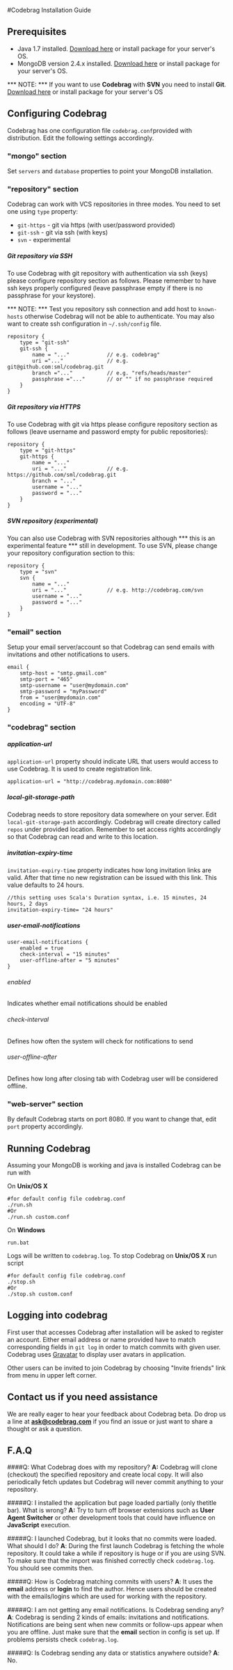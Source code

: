 #Codebrag Installation Guide


## Prerequisites

* Java 1.7 installed. [Download here](http://www.oracle.com/technetwork/java/javase/downloads/jdk7-downloads-1880260.html) or install package for your server's OS.
* MongoDB version 2.4.x installed. [Download here](http://www.mongodb.org/downloads) or install package for your server's OS.

*** NOTE: *** If you want to use **Codebrag** with **SVN** you need to install **Git**. [Download here](http://git-scm.com/) or install package for your server's OS

## Configuring Codebrag 

Codebrag has one configuration file `codebrag.conf`provided with distribution. Edit the following settings accordingly.

### "mongo" section

Set `servers` and `database` properties to point your MongoDB installation.

### "repository" section

Codebrag can work with VCS repositories in three modes. You need to set one using `type` property:

* `git-https` - git via https (with user/password provided)
* `git-ssh` - git via ssh (with keys)
* `svn` - experimental

##### Git repository via SSH

To use Codebrag with git repository with authentication via ssh (keys) please configure repository section as follows. Please remember to have ssh keys properly configured (leave passphrase empty if there is no passphrase for your keystore).

*** NOTE: *** Test you repository ssh connection and add host to `known-hosts` otherwise Codebrag will not be able to authenticate. You may also want to create ssh configuration in `~/.ssh/config` file.

	repository {
	    type = "git-ssh"
	    git-ssh {
	        name = "..."			// e.g. codebrag"
	        uri ="..." 				// e.g.	git@github.com:sml/codebrag.git
	        branch ="..."  			// e.g. "refs/heads/master"
	        passphrase ="..." 		// or "" if no passphrase required
	    }
	}

##### Git repository via HTTPS

To use Codebrag with git via https please configure repository section as follows (leave username and password empty for public repositories):

	repository {
	    type = "git-https"
	    git-https {
	        name = "..."		
	        uri = "..."				// e.g. https://github.com/sml/codebrag.git
	        branch = "..." 	
	        username = "..."
	        password = "..."
	    }
	}

##### SVN repository (experimental)

You can also use Codebrag with SVN repositories although *** this is an experimental feature *** still in development. To use SVN, please change your repository configuration section to this:

	repository {
	    type = "svn"
	    svn {
	        name = "..." 
	        uri = "..."				// e.g. http://codebrag.com/svn
	        username = "..."
	        password = "..."
	    }
	}

### "email" section

Setup your email server/account so that Codebrag can send emails with invitations and other notifications to users.

    email {
        smtp-host = "smtp.gmail.com"
        smtp-port = "465"
        smtp-username = "user@mydomain.com"
        smtp-password = "myPassword"
        from = "user@mydomain.com"
        encoding = "UTF-8"
    }

### "codebrag" section

##### application-url

`application-url` property should indicate URL that users would access to use Codebrag. It is used to create registration link.

	application-url = "http://codebrag.mydomain.com:8080"
		
##### local-git-storage-path

Codebrag needs to store repository data somewhere on your server. Edit `local-git-storage-path` accordingly. Codebrag will create directory called `repos` under provided location. Remember to set access rights accordingly so that Codebrag can read and write to this location.

##### invitation-expiry-time

`invitation-expiry-time` property indicates how long invitation links are valid. After that time no new registration can be issued with this link. This value defaults to 24 hours.

    //this setting uses Scala's Duration syntax, i.e. 15 minutes, 24 hours, 2 days
	invitation-expiry-time= "24 hours"

##### user-email-notifications

    user-email-notifications {
        enabled = true
        check-interval = "15 minutes"
        user-offline-after = "5 minutes"
    }

###### enabled

Indicates whether email notifications should be enabled

###### check-interval

Defines how often the system will check for notifications to send

###### user-offline-after

Defines how long after closing tab with Codebrag user will be considered offline.

### "web-server" section

By default Codebrag starts on port 8080. If you want to change that, edit `port` property accordingly.

## Running Codebrag

Assuming your MongoDB is working and java is installed Codebrag can be run with 

On **Unix/OS X**

	#for default config file codebrag.conf
	./run.sh 
	#Or
	./run.sh custom.conf

On **Windows**

	run.bat
	
Logs will be written to `codebrag.log`. To stop Codebrag on **Unix/OS X** run script

	#for default config file codebrag.conf
	./stop.sh
	#Or
	./stop.sh custom.conf

## Logging into codebrag

First user that accesses Codebrag after installation will be asked to register an account. Either email address or name provided have to match corresponding fields in `git log` in order to match commits with given user. Codebrag uses [Gravatar](http://gravatar.com) to display user avatars in application.

Other users can be invited to join Codebrag by choosing "Invite friends" link from menu in upper left corner.

## Contact us if you need assistance

We are really eager to hear your feedback about Codebrag beta. Do drop us a line at
[**ask@codebrag.com**](mailto:ask@codebrag.com) if you find an issue or just want to share a thought or ask a question.
           
## F.A.Q

####Q: What Codebrag does with my repository?
**A:** Codebrag will clone (checkout) the specified repository and create local copy. It will also periodically fetch
updates but Codebrag will never commit anything to your repository.

#####Q: I installed the application but page loaded partially (only  thetitle bar). What is wrong?
**A:** Try to turn off browser extensions such as **User Agent Switcher** or other development tools that could have
influence on **JavaScript** execution.

#####Q: I launched Codebrag, but it looks that no commits were loaded. What should I do?
**A**: During the first launch Codebrag is fetching the whole repository. It could take a while if repository is huge
or if you are using SVN. To make sure that the import was finished correctly check `codebrag.log`. You should see
commits then.

#####Q: How is Codebrag matching commits with users?
**A**: It uses the **email** address or **login** to find the author. Hence users should be created with the
emails/logins which are used for working with the repository.

#####Q: I am not getting any email notifications. Is Codebrag sending any?
**A**: Codebrag is sending 2 kinds of emails: invitations and notifications. Notifications are being sent when new
commits or follow-ups appear when you are offline. Just make sure that the **email** section in config is set up.
If problems persists check `codebrag.log`.

#####Q: Is Codebrag sending any data or statistics anywhere outside?
**A**: No.
